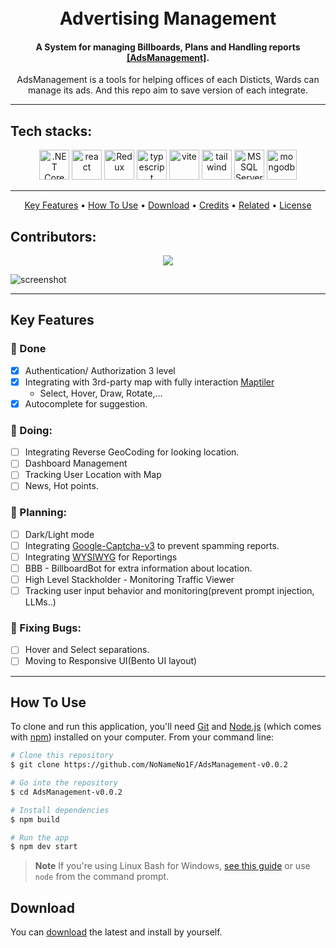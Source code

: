 <h1 align="center">
  <!--<br>-->
  <!--<a href="http://www.amitmerchant.com/electron-markdownify"><img src="https://raw.githubusercontent.com/amitmerchant1990/electron-markdownify/master/app/img/markdownify.png" alt="Markdownify" width="200"></a>-->
  <br>
  Advertising Management
  <br>
</h1>

<h4 align="center">A System for managing Billboards, Plans and Handling reports <a href="http://github.com/NoNameNo1F/AdsManagement-v0.0.2" target="_blank">[AdsManagement]</a>.</h4>
<p align="center" margin="20">
AdsManagement is a tools for helping offices of each Disticts, Wards can manage its ads. And this repo aim to save version of each integrate.
</p>

---

## Tech stacks:

<p align="center">
    <img src="https://upload.wikimedia.org/wikipedia/commons/e/ee/.NET_Core_Logo.svg" alt=".NET Core" height="48" width="48" />
    <img src="https://cdn.jsdelivr.net/gh/devicons/devicon/icons/react/react-original-wordmark.svg" alt="react" height="48" width="48" />
    <img src="https://icon.icepanel.io/Technology/svg/Redux.svg" alt="Redux" height="48" width="48" />
    <img src="https://cdn.jsdelivr.net/gh/devicons/devicon/icons/typescript/typescript-original.svg" alt="typescript" height="48" width="48" />
    <img src="https://icon.icepanel.io/Technology/svg/Vite.js.svg" alt="vite" height="48" width="48" />
    <img src="https://icon.icepanel.io/Technology/svg/Tailwind-CSS.svg" alt="tailwind" height="48" width="48" />
    <img src="https://icon.icepanel.io/Technology/svg/Microsoft-SQL-Server.svg" alt="MSSQL Server" height="48" width="48" />
    <img src="https://cdn.jsdelivr.net/gh/devicons/devicon/icons/mongodb/mongodb-original.svg" alt="mongodb" height="48" width="48" />
</p>  

---
<p align="center">
  <a href="#key-features">Key Features</a> •
  <a href="#how-to-use">How To Use</a> •
  <a href="#download">Download</a> •
  <a href="#credits">Credits</a> •
  <a href="#related">Related</a> •
  <a href="#license">License</a>
</p>

## Contributors:

<p align="center">
    <a href="https://github.com/NoNameNo1F/AdsManagement-v0.0.2/graphs/contributors">
      <img src="https://contrib.rocks/image?repo=NoNameNo1F/AdsManagement-v0.0.2" />
    </a>
</p>

![screenshot](https://github.com/NoNameNo1F/AdsManagement-v0.0.2/images/screenshot1.png)

----

## Key Features

### :chicken: Done
+ [x] Authentication/ Authorization 3 level
+ [x] Integrating with 3rd-party map with fully interaction [Maptiler](https://www.maptiler.com/)
  - Select, Hover, Draw, Rotate,...
+ [x] Autocomplete for suggestion.

### :hatching_chick: Doing:
+ [ ] Integrating Reverse GeoCoding for looking location.
+ [ ] Dashboard Management
+ [ ] Tracking User Location with Map
+ [ ] News, Hot points.

### :egg: Planning:
+ [ ] Dark/Light mode
+ [ ] Integrating [Google-Captcha-v3](https://cloud.google.com/recaptcha/docs/create-key-website) to prevent spamming reports.
+ [ ] Integrating [WYSIWYG](https://ckeditor.com/) for Reportings
+ [ ] BBB - BillboardBot for extra information about location.
+ [ ] High Level Stackholder - Monitoring Traffic Viewer
+ [ ] Tracking user input behavior and monitoring(prevent prompt injection, LLMs..)

### :penguin: Fixing Bugs:
+ [ ] Hover and Select separations.
+ [ ] Moving to Responsive UI(Bento UI layout)
----
## How To Use
To clone and run this application, you'll need [Git](https://git-scm.com) and [Node.js](https://nodejs.org/en/download/) (which comes with [npm](http://npmjs.com)) installed on your computer. From your command line:

```bash
# Clone this repository
$ git clone https://github.com/NoNameNo1F/AdsManagement-v0.0.2

# Go into the repository
$ cd AdsManagement-v0.0.2

# Install dependencies
$ npm build

# Run the app
$ npm dev start
```

> **Note**
> If you're using Linux Bash for Windows, [see this guide](https://www.howtogeek.com/261575/how-to-run-graphical-linux-desktop-applications-from-windows-10s-bash-shell/) or use `node` from the command prompt.


## Download

You can [download](https://github.com/NoNameNo1F/AdsManagement-v0.0.2) the latest and install by yourself.
